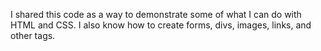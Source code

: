 I shared this code as a way to demonstrate some of what I can do with HTML and CSS.
I also know how to create forms, divs, images, links, and other tags.

